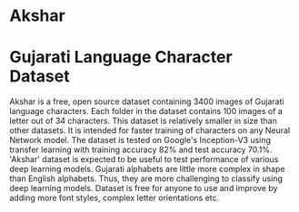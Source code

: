 # Akshar

# Gujarati Language Character Dataset

Akshar is a free, open source dataset containing 3400 images of Gujarati language characters. Each folder in the dataset contains 100 images of a letter out of 34 characters. This dataset is relatively smaller in size than other datasets. It is intended for faster training of characters on any Neural Network model. The dataset is tested on Google's Inception-V3 using transfer learning with training accuracy 82% and test accuracy 70.1%. 'Akshar' dataset is expected to be useful to test performance of various deep learning models. Gujarati alphabets are little more complex in shape than English alphabets. Thus, they are more challenging to classify using deep learning models. Dataset is free for anyone to use and improve by adding more font styles, complex letter orientations etc. 
